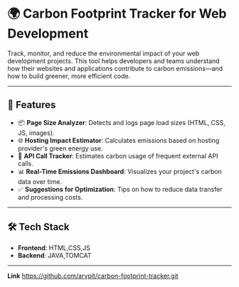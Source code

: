 # 🌍 Carbon Footprint Tracker for Web Development

Track, monitor, and reduce the environmental impact of your web development projects. This tool helps developers and teams understand how their websites and applications contribute to carbon emissions—and how to build greener, more efficient code.

---

## 🚀 Features

- 📦 **Page Size Analyzer**: Detects and logs page load sizes (HTML, CSS, JS, images).
- 🌐 **Hosting Impact Estimator**: Calculates emissions based on hosting provider's green energy use.
- 🔄 **API Call Tracker**: Estimates carbon usage of frequent external API calls.
- 📊 **Real-Time Emissions Dashboard**: Visualizes your project's carbon data over time.
- ✅ **Suggestions for Optimization**: Tips on how to reduce data transfer and processing costs.

---

## 🛠️ Tech Stack

- **Frontend**: HTML,CSS,JS
- **Backend**: JAVA,TOMCAT


---

**Link** https://github.com/arvpit/carbon-footprint-tracker.git
